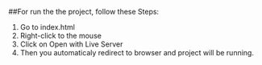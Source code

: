 ##For run the the project, follow these Steps:
1. Go to index.html
2. Right-click to the mouse
3. Click on Open with Live Server
4. Then you automaticaly redirect to browser and project will be running.
